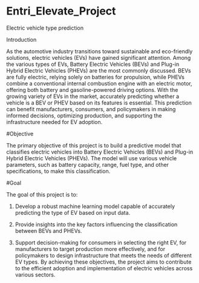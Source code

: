 # Entri_Elevate_Project
Electric vehicle type prediction

Introduction

As the automotive industry transitions toward sustainable and eco-friendly solutions, electric vehicles (EVs) have gained significant attention. Among the various types of EVs, Battery Electric Vehicles (BEVs) and Plug-in Hybrid Electric Vehicles (PHEVs) are the most commonly discussed. BEVs are fully electric, relying solely on batteries for propulsion, while PHEVs combine a conventional internal combustion engine with an electric motor, offering both battery and gasoline-powered driving options.
With the growing variety of EVs in the market, accurately predicting whether a vehicle is a BEV or PHEV based on its features is essential. This prediction can benefit manufacturers, consumers, and policymakers in making informed decisions, optimizing production, and supporting the infrastructure needed for EV adoption.

#Objective


The primary objective of this project is to build a predictive model that classifies electric vehicles into Battery Electric Vehicles (BEVs) and Plug-in Hybrid Electric Vehicles (PHEVs). The model will use various vehicle parameters, such as battery capacity, range, fuel type, and other specifications, to make this classification.


#Goal


The goal of this project is to:

1. Develop a robust machine learning model capable of accurately predicting the type of EV based on input data.

2. Provide insights into the key factors influencing the classification between BEVs and PHEVs.

3. Support decision-making for consumers in selecting the right EV, for manufacturers to target production more effectively, and for policymakers to design infrastructure that meets the needs of different EV types.
By achieving these objectives, the project aims to contribute to the efficient adoption and implementation of electric vehicles across various sectors.


